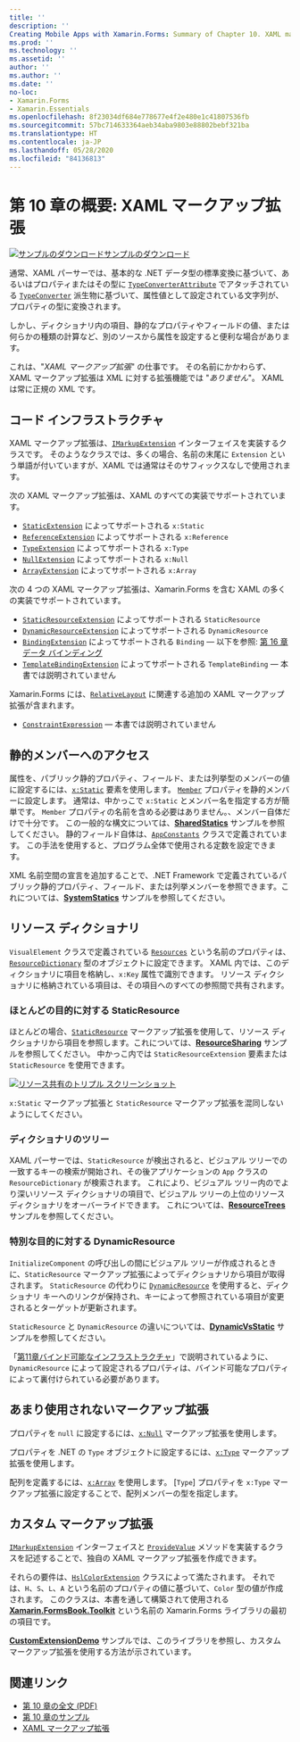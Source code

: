 ```yaml
---
title: ''
description: ''
Creating Mobile Apps with Xamarin.Forms: Summary of Chapter 10. XAML markup extensions''
ms.prod: ''
ms.technology: ''
ms.assetid: ''
author: ''
ms.author: ''
ms.date: ''
no-loc:
- Xamarin.Forms
- Xamarin.Essentials
ms.openlocfilehash: 8f23034df684e778677e4f2e480e1c41807536fb
ms.sourcegitcommit: 57bc714633364aeb34aba9803e88802bebf321ba
ms.translationtype: HT
ms.contentlocale: ja-JP
ms.lasthandoff: 05/28/2020
ms.locfileid: "84136813"
---
```

# <a name="summary-of-chapter-10-xaml-markup-extensions"></a>第 10 章の概要: XAML マークアップ拡張

[![サンプルのダウンロード](~/media/shared/download.png)サンプルのダウンロード](https://github.com/xamarin/xamarin-forms-book-samples/tree/master/Chapter10)

通常、XAML パーサーでは、基本的な .NET データ型の標準変換に基づいて、あるいはプロパティまたはその型に [`TypeConverterAttribute`](xref:Xamarin.Forms.TypeConverterAttribute) でアタッチされている [`TypeConverter`](xref:Xamarin.Forms.TypeConverter) 派生物に基づいて、属性値として設定されている文字列が、プロパティの型に変換されます。

しかし、ディクショナリ内の項目、静的なプロパティやフィールドの値、または何らかの種類の計算など、別のソースから属性を設定すると便利な場合があります。

これは、"*XAML マークアップ拡張*" の仕事です。 その名前にかかわらず、XAML マークアップ拡張は XML に対する拡張機能では "*ありません*"。 XAML は常に正規の XML です。

## <a name="the-code-infrastructure"></a>コード インフラストラクチャ

XAML マークアップ拡張は、[`IMarkupExtension`](xref:Xamarin.Forms.Xaml.IMarkupExtension) インターフェイスを実装するクラスです。 そのようなクラスでは、多くの場合、名前の末尾に `Extension` という単語が付いていますが、XAML では通常はそのサフィックスなしで使用されます。

次の XAML マークアップ拡張は、XAML のすべての実装でサポートされています。

- [`StaticExtension`](xref:Xamarin.Forms.Xaml.StaticExtension) によってサポートされる `x:Static`
- [`ReferenceExtension`](xref:Xamarin.Forms.Xaml.ReferenceExtension) によってサポートされる `x:Reference`
- [`TypeExtension`](xref:Xamarin.Forms.Xaml.TypeExtension) によってサポートされる `x:Type`
- [`NullExtension`](xref:Xamarin.Forms.Xaml.NullExtension) によってサポートされる `x:Null`
- [`ArrayExtension`](xref:Xamarin.Forms.Xaml.ArrayExtension) によってサポートされる `x:Array`

次の 4 つの XAML マークアップ拡張は、Xamarin.Forms を含む XAML の多くの実装でサポートされています。

- [`StaticResourceExtension`](xref:Xamarin.Forms.Xaml.StaticResourceExtension) によってサポートされる `StaticResource`
- [`DynamicResourceExtension`](xref:Xamarin.Forms.Xaml.DynamicResourceExtension) によってサポートされる `DynamicResource`
- [`BindingExtension`](xref:Xamarin.Forms.Xaml.BindingExtension) によってサポートされる `Binding` &mdash; 以下を参照: [第 16 章データ バインディング](chapter16.md)
- [`TemplateBindingExtension`](xref:Xamarin.Forms.Xaml.TemplateBindingExtension) によってサポートされる `TemplateBinding` &mdash; 本書では説明されていません

Xamarin.Forms には、[`RelativeLayout`](xref:Xamarin.Forms.RelativeLayout) に関連する追加の XAML マークアップ拡張が含まれます。

- [`ConstraintExpression`](xref:Xamarin.Forms.ConstraintExpression) &mdash; 本書では説明されていません

## <a name="accessing-static-members"></a>静的メンバーへのアクセス

属性を、パブリック静的プロパティ、フィールド、または列挙型のメンバーの値に設定するには、[`x:Static`](xref:Xamarin.Forms.Xaml.StaticExtension) 要素を使用します。 [`Member`](xref:Xamarin.Forms.Xaml.StaticExtension.Member) プロパティを静的メンバーに設定します。 通常は、中かっこで `x:Static` とメンバー名を指定する方が簡単です。 `Member` プロパティの名前を含める必要はありません。、メンバー自体だけで十分です。 この一般的な構文については、[**SharedStatics**](https://github.com/xamarin/xamarin-forms-book-samples/tree/master/Chapter10/SharedStatics) サンプルを参照してください。 静的フィールド自体は、[`AppConstants`](https://github.com/xamarin/xamarin-forms-book-samples/blob/master/Chapter10/SharedStatics/SharedStatics/SharedStatics/AppConstants.cs) クラスで定義されています。 この手法を使用すると、プログラム全体で使用される定数を設定できます。

XML 名前空間の宣言を追加することで、.NET Framework で定義されているパブリック静的プロパティ、フィールド、または列挙メンバーを参照できます。これについては、[**SystemStatics**](https://github.com/xamarin/xamarin-forms-book-samples/tree/master/Chapter10/SystemStatics) サンプルを参照してください。

## <a name="resource-dictionaries"></a>リソース ディクショナリ

`VisualElement` クラスで定義されている [`Resources`](xref:Xamarin.Forms.VisualElement.Resources) という名前のプロパティは、[`ResourceDictionary`](xref:Xamarin.Forms.ResourceDictionary) 型のオブジェクトに設定できます。 XAML 内では、このディクショナリに項目を格納し、`x:Key` 属性で識別できます。 リソース ディクショナリに格納されている項目は、その項目へのすべての参照間で共有されます。

### <a name="staticresource-for-most-purposes"></a>ほとんどの目的に対する StaticResource

ほとんどの場合、[`StaticResource`](xref:Xamarin.Forms.Xaml.StaticResourceExtension) マークアップ拡張を使用して、リソース ディクショナリから項目を参照します。これについては、[**ResourceSharing**](https://github.com/xamarin/xamarin-forms-book-samples/tree/master/Chapter10/ResourceSharing) サンプルを参照してください。 中かっこ内では `StaticResourceExtension` 要素または `StaticResource` を使用できます。

[![リソース共有のトリプル スクリーンショット](images/ch10fg03-small.png "リソースの共有")](images/ch10fg03-large.png#lightbox "リソースの共有")

`x:Static` マークアップ拡張と `StaticResource` マークアップ拡張を混同しないようにしてください。

### <a name="a-tree-of-dictionaries"></a>ディクショナリのツリー

XAML パーサーでは、`StaticResource` が検出されると、ビジュアル ツリーでの一致するキーの検索が開始され、その後アプリケーションの `App` クラスの `ResourceDictionary` が検索されます。 これにより、ビジュアル ツリー内のでより深いリソース ディクショナリの項目で、ビジュアル ツリーの上位のリソース ディクショナリをオーバーライドできます。 これについては、[**ResourceTrees**](https://github.com/xamarin/xamarin-forms-book-samples/tree/master/Chapter10/ResourceTrees) サンプルを参照してください。

### <a name="dynamicresource-for-special-purposes"></a>特別な目的に対する DynamicResource

`InitializeComponent` の呼び出しの間にビジュアル ツリーが作成されるときに、`StaticResource` マークアップ拡張によってディクショナリから項目が取得されます。 `StaticResource` の代わりに [`DynamicResource`](xref:Xamarin.Forms.Xaml.DynamicResourceExtension) を使用すると、ディクショナリ キーへのリンクが保持され、キーによって参照されている項目が変更されるとターゲットが更新されます。

`StaticResource` と `DynamicResource` の違いについては、[**DynamicVsStatic**](https://github.com/xamarin/xamarin-forms-book-samples/tree/master/Chapter10/DynamicVsStatic) サンプルを参照してください。

「[第11章バインド可能なインフラストラクチャ](chapter11.md)」で説明されているように、`DynamicResource` によって設定されるプロパティは、バインド可能なプロパティによって裏付けられている必要があります。

## <a name="lesser-used-markup-extensions"></a>あまり使用されないマークアップ拡張

プロパティを `null` に設定するには、[`x:Null`](xref:Xamarin.Forms.Xaml.NullExtension) マークアップ拡張を使用します。

プロパティを .NET の `Type` オブジェクトに設定するには、[`x:Type`](xref:Xamarin.Forms.Xaml.TypeExtension) マークアップ拡張を使用します。

配列を定義するには、[`x:Array`](xref:Xamarin.Forms.Xaml.ArrayExtension) を使用します。 [`Type`] プロパティを `x:Type` マークアップ拡張に設定することで、配列メンバーの型を指定します。

## <a name="a-custom-markup-extension"></a>カスタム マークアップ拡張

[`IMarkupExtension`](xref:Xamarin.Forms.Xaml.IMarkupExtension) インターフェイスと [`ProvideValue`](xref:Xamarin.Forms.Xaml.IMarkupExtension.ProvideValue(System.IServiceProvider)) メソッドを実装するクラスを記述することで、独自の XAML マークアップ拡張を作成できます。

それらの要件は、[`HslColorExtension`](https://github.com/xamarin/xamarin-forms-book-samples/blob/master/Libraries/Xamarin.FormsBook.Toolkit/Xamarin.FormsBook.Toolkit/HslColorExtension.cs) クラスによって満たされます。 それでは、`H`、`S`、`L`、`A` という名前のプロパティの値に基づいて、`Color` 型の値が作成されます。 このクラスは、本書を通して構築されて使用される [**Xamarin.FormsBook.Toolkit**](https://github.com/xamarin/xamarin-forms-book-samples/tree/master/Libraries/Xamarin.FormsBook.Toolkit) という名前の Xamarin.Forms ライブラリの最初の項目です。

[**CustomExtensionDemo**](https://github.com/xamarin/xamarin-forms-book-samples/tree/master/Chapter10/CustomExtensionDemo) サンプルでは、このライブラリを参照し、カスタム マークアップ拡張を使用する方法が示されています。

## <a name="related-links"></a>関連リンク

- [第 10 章の全文 (PDF)](https://download.xamarin.com/developer/xamarin-forms-book/XamarinFormsBook-Ch10-Apr2016.pdf)
- [第 10 章のサンプル](https://github.com/xamarin/xamarin-forms-book-samples/tree/master/Chapter10)
- [XAML マークアップ拡張](~/xamarin-forms/xaml/markup-extensions/index.md)
